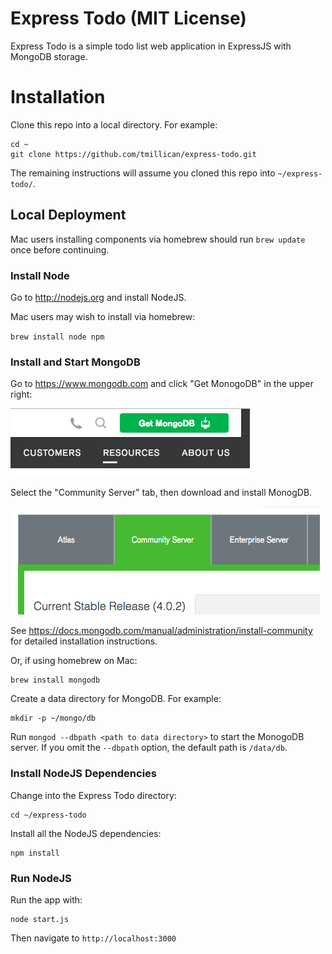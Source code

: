 # Express Todo (MIT License)

Express Todo is a simple todo list web application in ExpressJS with MongoDB storage.

# Installation

Clone this repo into a local directory. For example:

    cd ~
    git clone https://github.com/tmillican/express-todo.git

The remaining instructions will assume you cloned this repo into `~/express-todo/`.

## Local Deployment

Mac users installing components via homebrew should run `brew update` once
before continuing.

### Install Node

Go to http://nodejs.org and install NodeJS.

Mac users may wish to install via homebrew:

   `brew install node npm`

### Install and Start MongoDB

Go to https://www.mongodb.com and click "Get MonogoDB" in the upper right:

<img src='readme-img/mongodb-download-link.png'/>

Select the "Community Server" tab, then download and install MonogDB.

<img src='readme-img/mongodb-community.png'/>

See https://docs.mongodb.com/manual/administration/install-community for
detailed installation instructions.

Or, if using homebrew on Mac:

    brew install mongodb

Create a data directory for MongoDB. For example:

    mkdir -p ~/mongo/db

Run `mongod --dbpath <path to data directory>` to start the MonogoDB server. If
you omit the `--dbpath` option, the default path is `/data/db`.

### Install NodeJS Dependencies

Change into the Express Todo directory:

    cd ~/express-todo

Install all the NodeJS dependencies:

    npm install

### Run NodeJS

Run the app with:

    node start.js

Then navigate to `http://localhost:3000`
